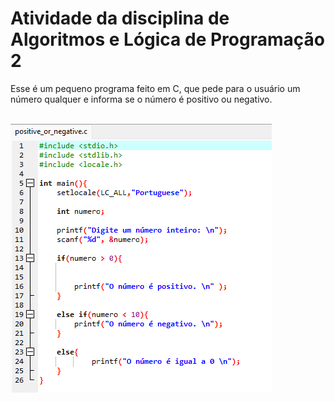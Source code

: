 <h1>Atividade da disciplina de Algoritmos e Lógica de Programação 2</h1>


<p>Esse é um pequeno programa feito em C, que pede para o usuário um número qualquer e informa se o número é positivo ou negativo.</p> <br>

<img src="./image/image_c.png" alt="imagem_programa">
